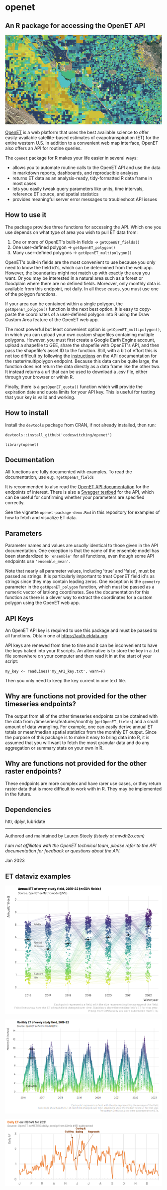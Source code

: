 # openet
## An R package for accessing the OpenET API

![OpenET screenshot](OpenET_screenshot.PNG?raw=true "OpenET screenshot")

[OpenET](openetdata.org) is a web platform that uses the best available science to offer easily-available satellite-based estimates of evapotranspiration (ET) for the entire western U.S. In addition to a convenient web map interface, OpenET also offers an API for routine queries.

The `openet` package for R makes your life easier in several ways:

- allows you to automate routine calls to the OpenET API and use the data in markdown reports, dashboards, and reproducible analyses
- returns ET data as an analysis-ready, tidy-formatted R data frame in most cases
- lets you easily tweak query parameters like units, time intervals, reference ET source, and spatial statistics
- provides meaningful server error messages to troubleshoot API issues

## How to use it

The package provides three functions for accessing the API. Which one you use depends on what type of area you wish to pull ET data from:

1. One or more of OpenET's built-in fields -> `getOpenET_fields()`
2. One user-defined polygon -> `getOpenET_polygon()`
3. Many user-defined polygons -> `getOpenET_multipolygon()`

OpenET's built-in fields are the most convenient to use because you only need to know the field id's, which can be determined from the web app. However, the boundaries might not match up with exactly the area you want. Or you may be interested in a natural area such as a forest or floodplain where there are no defined fields. Moreover, only monthly data is available from this endpoint, not daily. In all these cases, you must use one of the polygon functions.

If your area can be contained within a single polygon, the `getOpenET_polygon()` function is the next best option. It is easy to copy-paste the coordinates of a user-defined polygon into R using the Draw Custom Area feature of the OpenET web app.

The most powerful but least convenient option is `getOpenET_multipolygon()`, in which you can upload your own custom shapefiles containing multiple polygons. However, you must first create a Google Earth Engine account, upload a shapefile to GEE, share the shapefile with OpenET's API, and then pass the shapefile's asset ID to the function. Still, with a bit of effort this is not too difficult by following the [instructions](https://open-et.github.io/docs/build/html/ras_timeseries.html#raster-timeseries-multipolygon) on the API documentation for the raster/multipolygon endpoint. Because this data can be quite large, the function does not return the data directly as a data frame like the other two. It instead returns a url that can be used to download a .csv file, either through your browser or within R.

Finally, there is a `getOpenET_quota()` function which will provide the expiration date and quota limits for your API key. This is useful for testing that your key is valid and working.

## How to install

Install the `devtools` package from CRAN, if not already installed, then run:

`devtools::install_github('codeswitching/openet')`

`library(openet)`

## Documentation

All functions are fully documented with examples. To read the documentation, use e.g. `?getOpenET_fields`

It is recommended to also read the [OpenET API documentation](https://open-et.github.io/docs/build/html/index.html) for the endpoints of interest. There is also a [Swagger testbed](https://openet.dri.edu/docs) for the API, which can be useful for confirming whether your parameters are specified correctly.

See the vignette `openet-package-demo.Rmd` in this repository for examples of how to fetch and visualize ET data.

## Parameters

Parameter names and values are *usually* identical to those given in the API documentation. One exception is that the name of the ensemble model has been standardized  to `'ensemble'` for all functions, even though some API endpoints use `'ensemble_mean'`.

Note that nearly all parameter values, including 'true' and 'false', must be passed as strings. It is particularly important to treat OpenET field id's as strings since they may contain leading zeros. One exception is the `geometry` parameter in the `getOpenET_polygon` function, which must be passed as a numeric vector of lat/long coordinates. See the documentation for this function as there is a clever way to extract the coordinates for a custom polygon using the OpenET web app.

## API Keys

An OpenET API key is required to use this package and must be passed to all functions. Obtain one at https://auth.etdata.org

API keys are renewed from time to time and it can be inconvenient to have the keys baked into your R scripts. An alternative is to store the key in a .txt file somewhere on your computer and then read it in at the start of your script:

`my_key <- readLines('my_API_key.txt', warn=F)`

Then you only need to keep the key current in one text file.

## Why are functions not provided for the other timeseries endpoints?

The output from all of the other timeseries endpoints can be obtained with the data from /timeseries/features/monthly (`getOpenET_fields`) and a small amount of data wrangling. For example, one can easily derive annual ET totals or mean/median spatial statistics from the monthly ET output. Since the purpose of this package is to make it easy to bring data into R, it is assumed that you will want to fetch the most granular data and do any aggregation or summary stats on your own in R.

## Why are functions not provided for the other raster endpoints?

These endpoints are more complex and have rarer use cases, or they return raster data that is more difficult to work with in R. They may be implemented in the future.

## Dependencies

httr, dplyr, lubridate

---

Authored and maintained by Lauren Steely *(lsteely at mwdh2o.com)*

*I am not affiliated with the OpenET technical team, please refer to the API documentation for feedback or questions about the API.*

Jan 2023

## ET dataviz examples

![Dataviz example 2](Dataviz_example2.PNG?raw=true "ET dataviz example 2")

![Dataviz example 3](Dataviz_example3.PNG?raw=true "ET dataviz example 3")

![Dataviz example 1](Dataviz_example.PNG?raw=true "ET dataviz example 1")
